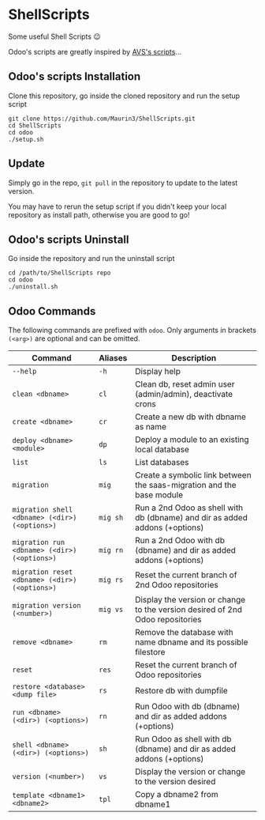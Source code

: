 # ShellScripts

Some useful Shell Scripts :wink:

Odoo's scripts are greatly inspired by [AVS's scripts](https://github.com/brinkflew/odoo-scripts)...

## Odoo's scripts Installation

Clone this repository, go inside the cloned repository and run the setup script

```shell
git clone https://github.com/Maurin3/ShellScripts.git
cd ShellScripts
cd odoo
./setup.sh
```

## Update

Simply go in the repo, `git pull` in the repository to update to the latest version.

You may have to rerun the setup script if you didn't keep your local repository as install path, otherwise you are good to go!

## Odoo's scripts Uninstall

Go inside the repository and run the uninstall script

```shell
cd /path/to/ShellScripts repo
cd odoo
./uninstall.sh
```

## Odoo Commands

The following commands are prefixed with `odoo`. Only arguments in brackets `(<arg>)` are optional and can be omitted.

| Command                                                    | Aliases      | Description                                                                   |
|------------------------------------------------------------|--------------|-------------------------------------------------------------------------------|
| `--help`                                                   | `-h`         | Display help                                                                  |
| `clean <dbname>`                                           | `cl`         | Clean db, reset admin user (admin/admin), deactivate crons                    |
| `create <dbname>`                                          | `cr`         | Create a new db with dbname as name                                           |
| `deploy <dbname> <module>`                                 | `dp`         | Deploy a module to an existing local database                                 |
| `list`                                                     | `ls`         | List databases                                                                |
| `migration`                                                | `mig`        | Create a symbolic link between the saas-migration and the base module         |
| `migration shell <dbname> (<dir>) (<options>)`             | `mig sh`     | Run a 2nd Odoo as shell with db (dbname) and dir as added addons (+options)   |
| `migration run <dbname> (<dir>) (<options>)`               | `mig rn`     | Run a 2nd Odoo with db (dbname) and dir as added addons (+options)            |
| `migration reset <dbname> (<dir>) (<options>)`             | `mig rs`     | Reset the current branch of 2nd Odoo repositories                             |
| `migration version (<number>)`                             | `mig vs`     | Display the version or change to the version desired of 2nd Odoo repositories |
| `remove <dbname>`                                          | `rm`         | Remove the database with name dbname and its possible filestore               |
| `reset`                                                    | `res`        | Reset the current branch of Odoo repositories                                 |
| `restore <database> <dump file>`                           | `rs`         | Restore db with dumpfile                                                      |
| `run <dbname> (<dir>) (<options>)`                         | `rn`         | Run Odoo with db (dbname) and dir as added addons (+options)                  |
| `shell <dbname> (<dir>) (<options>)`                       | `sh`         | Run Odoo as shell with db (dbname) and dir as added addons (+options)         |
| `version (<number>)`                                       | `vs`         | Display the version or change to the version desired                          |
| `template <dbname1> <dbname2>`                             | `tpl`        | Copy a dbname2 from dbname1                                                   |
